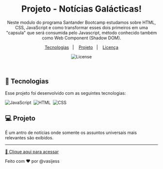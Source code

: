 
<h1 align="center"> Projeto - Notícias Galácticas!</h1>

<p align="center">
Neste modulo do programa Santander Bootcamp estudamos sobre HTML, CSS, JavaScript e como transformar esses dois primeiros em uma "capsula" que será consumida pelo Javascript, método conhecido também como Web Component (Shadow DOM).</p>

<p align="center">
  <a href="#-tecnologias">Tecnologias</a>&nbsp;&nbsp;&nbsp;|&nbsp;&nbsp;&nbsp;
  <a href="#-projeto">Projeto</a>&nbsp;&nbsp;&nbsp;|&nbsp;&nbsp;&nbsp;
  <a href="#memo-licença">Licença</a>
</p>

<p align="center">
  <img alt="License" src="https://img.shields.io/static/v1?label=license&message=MIT&color=49AA26&labelColor=000000">
</p>

<br>

## 🚀 Tecnologias

Esse projeto foi desenvolvido com as seguintes tecnologias:

![JavaScript](https://img.shields.io/badge/-JavaScript-05122A?style=flat&logo=javascript)&nbsp;
![HTML](https://img.shields.io/badge/-HTML-05122A?style=flat&logo=HTML5)&nbsp;
![CSS](https://img.shields.io/badge/-CSS-05122A?style=flat&logo=CSS3&logoColor=1572B6)&nbsp;

## 💻 Projeto

É um antro de notícias onde somente os assuntos universais mais relevantes são exibidos.<br>

---

[🔗 Clique aqui para acessar](https://vasijess.github.io/noticiasgalacticas/) 

Feito com ❤️ por @vasijess 